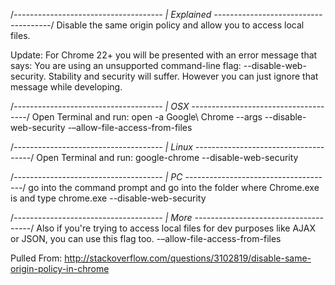 /*-------------------------------------
| Explained
-------------------------------------*/
Disable the same origin policy and allow you to access local files.

Update: For Chrome 22+ you will be presented with an error message that says:
You are using an unsupported command-line flag: --disable-web-security. Stability and security will suffer.
However you can just ignore that message while developing.

/*-------------------------------------
| OSX
-------------------------------------*/
Open Terminal and run:
open -a Google\ Chrome --args --disable-web-security -–allow-file-access-from-files

/*-------------------------------------
| Linux
-------------------------------------*/
Open Terminal and run:
google-chrome --disable-web-security

/*-------------------------------------
| PC
-------------------------------------*/
go into the command prompt and go into the folder where Chrome.exe is and type
chrome.exe --disable-web-security

/*-------------------------------------
| More
-------------------------------------*/
Also if you're trying to access local files for dev purposes like AJAX or JSON, you can use this flag too.
-–allow-file-access-from-files

Pulled From:
http://stackoverflow.com/questions/3102819/disable-same-origin-policy-in-chrome